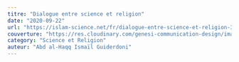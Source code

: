 ```yaml
---
titre: "Dialogue entre science et religion"
date: "2020-09-22"
url: "https://islam-science.net/fr/dialogue-entre-science-et-religion-3606/"
couverture: "https://res.cloudinary.com/genesi-communication-design/image/upload/v1603711278/ihei/couvertures/science-religion_mmxjgr.png"
category: "Science et Religion"
auteur: "Abd al-Haqq Ismaïl Guiderdoni"
---
```

